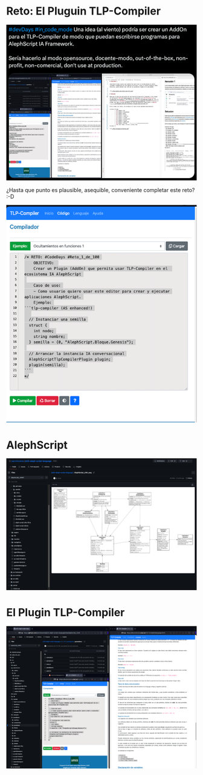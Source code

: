 # Reto: El Pluguin TLP-Compiler

![](alephscript-tlp-compiler-cartel.png)

¿Hasta que punto es plausible, asequible, conveniente completar este reto? :-D

![](reto_plugin_tlp_compiler.png)

# AlephScript

![](alephscript-uml.png)

# El Plugin TLP-Compiler

![](tlp-compiler-alephscript-plugin.png)